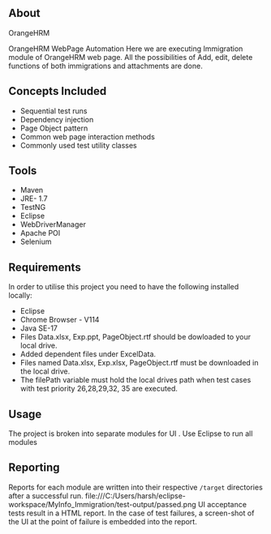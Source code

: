 ## About
OrangeHRM

OrangeHRM WebPage Automation
Here we are executing Immigration module of OrangeHRM web page.
All the possibilities of Add, edit, delete functions of both immigrations and attachments are done.

## Concepts Included

* Sequential test runs
* Dependency injection
* Page Object pattern
* Common web page interaction methods
* Commonly used test utility classes

## Tools

* Maven
* JRE- 1.7
* TestNG
* Eclipse
* WebDriverManager
* Apache POI
* Selenium

## Requirements

In order to utilise this project you need to have the following installed locally:

* Eclipse
* Chrome Browser - V114
* Java SE-17
* Files Data.xlsx, Exp.ppt, PageObject.rtf should be dowloaded to your local drive.
* Added dependent files under ExcelData.
* Files named Data.xlsx, Exp.xlsx, PageObject.rtf must be downloaded in the local drive.
* The filePath variable must hold the local drives path when test cases with test priority 26,28,29,32, 35 are executed.


## Usage

The project is broken into separate modules for  UI .
Use Eclipse to run all modules

## Reporting

Reports for each module are written into their respective `/target` directories after a successful run.
file:///C:/Users/harsh/eclipse-workspace/MyInfo_Immigration/test-output/passed.png
UI acceptance tests result in a HTML report.
In the case of test failures, a screen-shot of the UI at the point of failure is embedded into the report.
